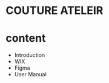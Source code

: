 # COUTURE ATELEIR
<h1>content</h1> 
 <ul>
  <li>Introduction</li>
  <li>WIX</li>
  <li>Figma</li>
  <li>User Manual</li>
  </ul>
